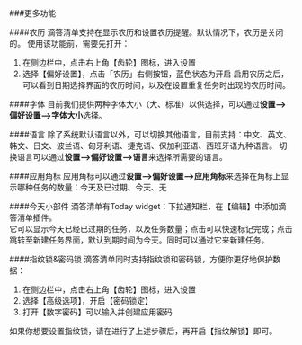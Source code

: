 ###更多功能

####农历
滴答清单支持在显示农历和设置农历提醒。默认情况下，农历是关闭的。
使用该功能前，需要先打开：
1. 在侧边栏中，点击右上角【齿轮】图标，进入设置
2. 选择【偏好设置】，点击「农历」右侧按钮，蓝色状态为开启
启用农历之后，可以看到日期选择界面的农历时间，以及在设置重复任务时出现的农历时间。

####字体
目前我们提供两种字体大小（大、标准）以供选择，可以通过**设置—>偏好设置—>字体大小**选择。

####语言
除了系统默认语言以外，可以切换其他语言，目前支持：中文、英文、韩文、日文、波兰语、匈牙利语、捷克语、保加利亚语、西班牙语九种语言。
切换语言可以通过**设置—>偏好设置—>语言**来选择所需要的语言。

####应用角标
应用角标可以通过**设置—>偏好设置—>应用角标**来选择在角标上显示哪种任务的数量：今天及已过期、今天、无

####今天小部件
滴答清单有Today widget：下拉通知栏，在【编辑】中添加滴答清单插件。
<br >它可以显示今天已经已过期的任务，以及任务数量；点击可以快速标记完成；点击跳转至新建任务界面，默认到期时间为今天。同时可以通过它来新建任务。

####指纹锁&密码锁
滴答清单同时支持指纹锁和密码锁，方便你更好地保护数据：
1. 在侧边栏中，点击右上角【齿轮】图标，进入设置
2. 选择【高级选项】，开启【密码锁定】
4. 打开【数字密码】可以输入并创建应用密码

如果你想要设置指纹锁，请在进行了上述步骤后，再开启【指纹解锁】即可。
